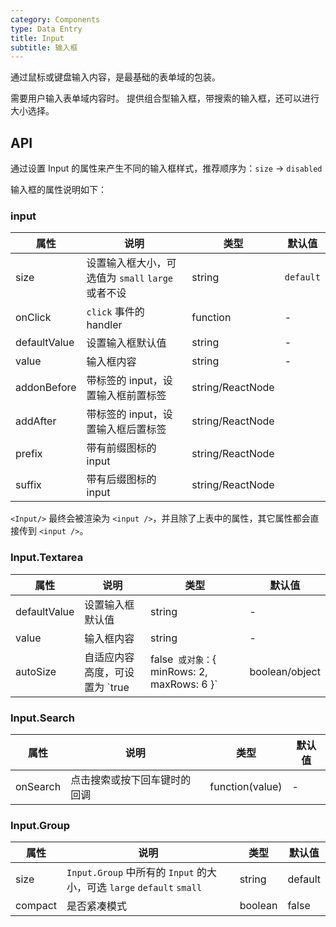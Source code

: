 ```yaml
---
category: Components
type: Data Entry
title: Input
subtitle: 输入框
---
```


通过鼠标或键盘输入内容，是最基础的表单域的包装。

需要用户输入表单域内容时。
提供组合型输入框，带搜索的输入框，还可以进行大小选择。

## API

通过设置 Input 的属性来产生不同的输入框样式，推荐顺序为：`size` -> `disabled`

输入框的属性说明如下：

### input
属性 | 说明 | 类型 | 默认值
-----|-----|-----|------
size | 设置输入框大小，可选值为 `small` `large` 或者不设 | string | `default`
onClick | `click` 事件的 handler | function | -
defaultValue | 设置输入框默认值 | string | -
value | 输入框内容 | string | -
addonBefore | 带标签的 input，设置输入框前置标签| string/ReactNode |
addAfter | 带标签的 input，设置输入框后置标签 | string/ReactNode |
prefix | 带有前缀图标的 input | string/ReactNode  |
suffix | 带有后缀图标的 input | string/ReactNode  |

`<Input/>` 最终会被渲染为 `<input />`，并且除了上表中的属性，其它属性都会直接传到 `<input />`。

### Input.Textarea
属性 | 说明 | 类型 | 默认值
-----|-----|-----|------
defaultValue | 设置输入框默认值 | string | -
value | 输入框内容 | string | -
autoSize | 自适应内容高度，可设置为 `true|false` 或对象：`{ minRows: 2, maxRows: 6 }` | boolean/object | false

### Input.Search
属性 | 说明 | 类型 | 默认值
-----|-----|-----|------
onSearch | 点击搜索或按下回车键时的回调 | function(value) | -

### Input.Group
属性 | 说明 | 类型 | 默认值
-----|-----|-----|------
size | `Input.Group` 中所有的 `Input` 的大小，可选 `large` `default` `small` | string | default
compact | 是否紧凑模式 | boolean | false
